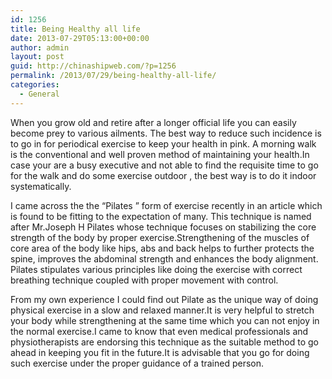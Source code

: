 ```yaml
---
id: 1256
title: Being Healthy all life
date: 2013-07-29T05:13:00+00:00
author: admin
layout: post
guid: http://chinashipweb.com/?p=1256
permalink: /2013/07/29/being-healthy-all-life/
categories:
  - General
---
```

When you grow old and retire after a longer official life you can easily become prey to various ailments. The best way to reduce such incidence is to go in for periodical exercise to keep your health in pink. A morning walk is the conventional and well proven method of maintaining your health.In case your are a busy executive and not able to find the requisite time to go for the walk and do some exercise outdoor , the best way is to do it indoor systematically.

I came across the the “Pilates ” form of exercise recently in an article which is found to be fitting to the expectation of many. This technique is named after Mr.Joseph H Pilates whose technique focuses on stabilizing the core strength of the body by proper exercise.Strengthening of the muscles of core area of the body like hips, abs and back helps to further protects the spine, improves the abdominal strength and enhances the body alignment. Pilates stipulates various principles like doing the exercise with correct breathing technique coupled with proper movement with control.

From my own experience I could find out Pilate as the unique way of doing physical exercise in a slow and relaxed manner.It is very helpful to stretch your body while strengthening at the same time which you can not enjoy in the normal exercise.I came to know that even medical professionals and physiotherapists are endorsing this technique as the suitable method to go ahead in keeping you fit in the future.It is advisable that you go for doing such exercise under the proper guidance of a trained person.